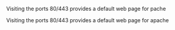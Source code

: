 Visiting the ports 80/443 provides a default web page for pache

Visiting the ports 80/443 provides a default web page for apache